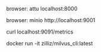 browser: attu localhost:8000

browser: minio http://localhost:9001

curl localhost:9091/metrics

docker run -it zilliz/milvus_cli:latest
